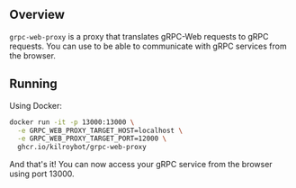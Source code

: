 ## Overview

`grpc-web-proxy` is a proxy that translates gRPC-Web requests to gRPC requests.
You can use to be able to communicate with gRPC services from the browser.

## Running

Using Docker:

```bash
docker run -it -p 13000:13000 \
  -e GRPC_WEB_PROXY_TARGET_HOST=localhost \
  -e GRPC_WEB_PROXY_TARGET_PORT=12000 \
  ghcr.io/kilroybot/grpc-web-proxy
```

And that's it!
You can now access your gRPC service from the browser using port 13000.
